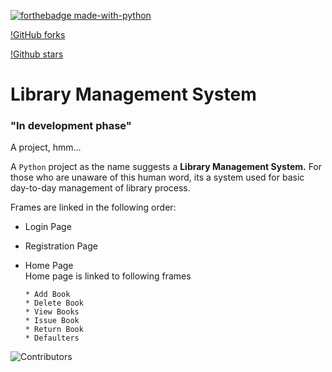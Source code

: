 [![forthebadge made-with-python](http://ForTheBadge.com/images/badges/made-with-python.svg)](https://www.python.org/)

[!GitHub forks](https://img.shields.io/github/forks/Kanav-Arora/Library-Management-system?style=social)

[!Github stars](https://img.shields.io/github/stars/Kanav-Arora/Library-Management-System?style=social)

# Library Management System
### **"In development phase"**


A project, hmm...

A `Python` project as the name suggests a **Library Management System.** For those who are unaware of this human word, its a system used for basic day-to-day management of library process.

Frames are linked in the following order: <br>

- Login Page
- Registration Page
- Home Page <br>
  Home page is linked to following frames

      * Add Book
      * Delete Book
      * View Books
      * Issue Book
      * Return Book
      * Defaulters

![Contributors](https://contrib.rocks/image?repo=Kanav-Arora/Library-Management-System "Our Contributors")
